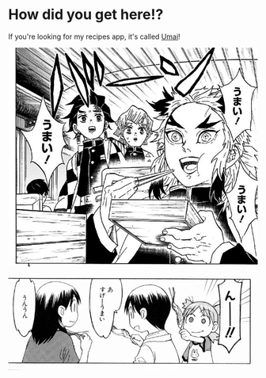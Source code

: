 # How did you get here!?

If you're looking for my recipes app, it's called [Umai](https://github.com/noeldemartin/umai)!

![Kimetsu](img/kimetsu.jpg)

![Yotsuba](img/yotsuba.jpg)
